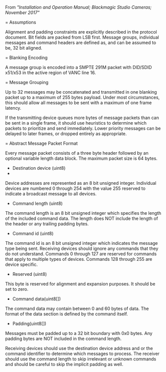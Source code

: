 From _"Installation and Operation Manual;
Blackmagic Studio Cameras; November 2017"_

= Assumptions

Alignment and padding constraints are explicitly described in the protocol document. Bit fields are packed from LSB first. Message groups, individual messages and command headers are defined as, and can be assumed to be, 32 bit aligned.

= Blanking Encoding

A message group is encoded into a SMPTE 291M packet with DID/SDID x51/x53 in the active region of VANC line 16.

= Message Grouping

Up to 32 messages may be concatenated and transmitted in one blanking packet up to a maximum of 255 bytes payload. Under most circumstances, this should allow all messages to be sent with a maximum of one frame latency.

If the transmitting device queues more bytes of message packets than can be sent in a single frame, it should use heuristics to determine which packets to prioritize and send immediately. Lower priority messages can be delayed to later frames, or dropped entirely as appropriate.

= Abstract Message Packet Format

Every message packet consists of a three byte header followed by an optional variable length data block. The maximum packet size is 64 bytes.

* Destination device (uint8)
*
Device addresses are represented as an 8 bit unsigned integer. Individual devices are numbered 0 through 254 with the value 255 reserved to indicate a broadcast message to all devices.

* Command length (uint8)

The command length is an 8 bit unsigned integer which specifies the length of the included command data. The length does NOT include the length of the header or any trailing padding bytes.

* Command id (uint8)

The command id is an 8 bit unsigned integer which indicates the message type being sent. Receiving devices should ignore any commands that they do not understand. Commands 0 through 127 are reserved for commands that apply to multiple types of devices. Commands 128 through 255 are device specific.

* Reserved (uint8)

This byte is reserved for alignment and expansion purposes. It should be set to zero.

* Command data(uint8[])

The command data may contain between 0 and 60 bytes of data. The format of the data section is defined by the command itself.

* Padding(uint8[])

Messages must be padded up to a 32 bit boundary with 0x0 bytes. Any padding bytes are NOT included in the command length.

Receiving devices should use the destination device address and or the command identifier to determine which messages to process. The receiver should use the command length to skip irrelevant or unknown commands and should be careful to skip the implicit padding as well.
